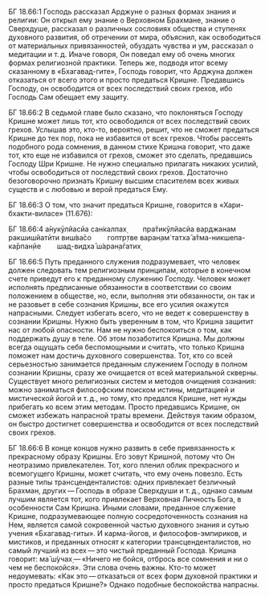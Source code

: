 БГ 18.66:1	Господь рассказал Арджуне о разных формах знания и религии: Он открыл ему знание о Верховном Брахмане, знание о Сверхдуше, рассказал о различных сословиях общества и ступенях духовного развития, об отречении от мира, объяснил, как освободиться от материальных привязанностей, обуздать чувства и ум, рассказал о медитации и т. д. Иначе говоря, Он поведал ему об очень многих формах религиозной практики. Теперь же, подводя итог всему сказанному в «Бхагавад-гите», Господь говорит, что Арджуна должен отказаться от всего этого и просто предаться Кришне. Предавшись Господу, он освободится от всех последствий своих грехов, ибо Господь Сам обещает ему защиту.

БГ 18.66:2	В седьмой главе было сказано, что поклоняться Господу Кришне может лишь тот, кто освободился от всех последствий своих грехов. Услышав это, кто-то, вероятно, решит, что не сможет предаться Кришне до тех пор, пока не избавится от всех грехов. Чтобы рассеять подобного рода сомнения, в данном стихе Кришна говорит, что даже тот, кто еще не избавился от грехов, сможет это сделать, предавшись Господу Шри Кришне. Не нужно специально прилагать никаких усилий, чтобы освободиться от последствий своих грехов. Достаточно безоговорочно признать Кришну высшим спасителем всех живых существ и с любовью и верой предаться Ему.

БГ 18.66:3	О том, что значит предаться Кришне, говорится в «Хари-бхакти-виласе» (11.676):

БГ 18.66:4	а̄нукӯлйасйа сан̇калпах̣   пра̄тикӯлйасйа варджанам ракшишйатӣти виш́ва̄со   гоптр̣тве варан̣ам̇ татха̄ а̄тма-никшепа-ка̄рпан̣йе   шад̣-видха̄ ш́аран̣а̄гатих̣

БГ 18.66:5	Путь преданного служения подразумевает, что человек должен следовать тем религиозным принципам, которые в конечном счете приведут его к преданному служению Господу. Человек может исполнять предписанные обязанности в соответствии со своим положением в обществе, но, если, выполняя эти обязанности, он так и не разовьет в себе сознания Кришны, все его усилия окажутся напрасными. Следует избегать всего, что не ведет к совершенству в сознании Кришны. Нужно быть уверенным в том, что Кришна защитит нас от любой опасности. Нам не нужно беспокоиться о том, как поддержать душу в теле. Об этом позаботится Кришна. Мы должны всегда ощущать себя беспомощными и считать, что только Кришна поможет нам достичь духовного совершенства. Тот, кто со всей серьезностью занимается преданным служением Господу в полном сознании Кришны, сразу же очищается от всей материальной скверны. Существует много религиозных систем и методов очищения сознания: можно заниматься философским поиском истины, медитацией и мистической йогой и т. д., но тому, кто предался Кришне, нет нужды прибегать ко всем этим методам. Просто предавшись Кришне, он сможет избежать напрасной траты времени. Действуя таким образом, он быстро достигнет совершенства и освободится от всех последствий своих грехов.

БГ 18.66:6	В конце концов нужно развить в себе привязанность к прекрасному образу Кришны. Его зовут Кришной, потому что Он неотразимо привлекателен. Тот, кого пленил облик прекрасного и всемогущего Кришны, может считать, что ему очень повезло. Есть разные типы трансценденталистов: одних привлекает безличный Брахман, других — Господь в образе Сверхдуши и т. д., однако самым лучшим является тот, кого привлекает Верховная Личность Бога, в особенности Сам Кришна. Иными словами, преданное служение Кришне, подразумевающее полную сосредоточенность сознания на Нем, является самой сокровенной частью духовного знания и сутью учения «Бхагавад-гиты». И карма-йогов, и философов-эмпириков, и мистиков, и преданных относят к категории трансценденталистов, но самый лучший из всех — это чистый преданный Господа. Кришна говорит: ма̄ ш́учах̣ — «Ничего не бойся, отбрось все сомнения и ни о чем не беспокойся». Эти слова очень важны. Кто-то может недоумевать: «Как это — отказаться от всех форм духовной практики и просто предаться Кришне?» Однако подобные беспокойства напрасны.